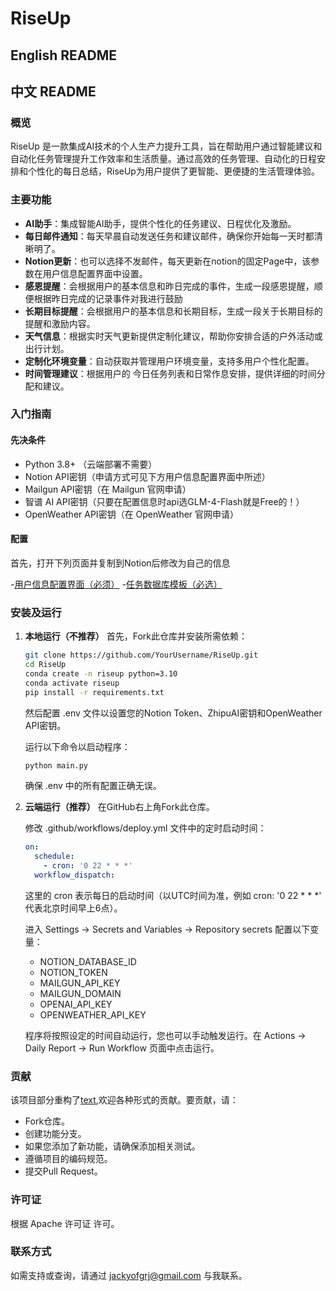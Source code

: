 # RiseUp

## English README
## 中文 README

### 概览
RiseUp 是一款集成AI技术的个人生产力提升工具，旨在帮助用户通过智能建议和自动化任务管理提升工作效率和生活质量。通过高效的任务管理、自动化的日程安排和个性化的每日总结，RiseUp为用户提供了更智能、更便捷的生活管理体验。

### 主要功能
- **AI助手**：集成智能AI助手，提供个性化的任务建议、日程优化及激励。
- **每日邮件通知**：每天早晨自动发送任务和建议邮件，确保你开始每一天时都清晰明了。
- **Notion更新**：也可以选择不发邮件，每天更新在notion的固定Page中，该参数在用户信息配置界面中设置。
- **感恩提醒**：会根据用户的基本信息和昨日完成的事件，生成一段感恩提醒，顺便根据昨日完成的记录事件对我进行鼓励
- **长期目标提醒**：会根据用户的基本信息和长期目标，生成一段关于长期目标的提醒和激励内容。
- **天气信息**：根据实时天气更新提供定制化建议，帮助你安排合适的户外活动或出行计划。
- **定制化环境变量**：自动获取并管理用户环境变量，支持多用户个性化配置。
- **时间管理建议**：根据用户的 今日任务列表和日常作息安排，提供详细的时间分配和建议。

### 入门指南

#### 先决条件
- Python 3.8+ （云端部署不需要）
- Notion API密钥（申请方式可见下方用户信息配置界面中所述）
- Mailgun API密钥（在 Mailgun 官网申请）
- 智谱 AI API密钥（只要在配置信息时api选GLM-4-Flash就是Free的！）
- OpenWeather API密钥（在 OpenWeather 官网申请）

#### 配置
首先，打开下列页面并复制到Notion后修改为自己的信息


-[用户信息配置界面（必须）](https://ink-specialist-007.notion.site/153066b3cc81800fb066fd6686711042?v=153066b3cc818172a648000c0a67f832&pvs=4)
-[任务数据库模板（必选）](https://ink-specialist-007.notion.site/Daily-Dashboard-1-153066b3cc818035a167c888fd161db3?pvs=4)
### 安装及运行
1. **本地运行（不推荐）**
   首先，Fork此仓库并安装所需依赖：
   ```bash
   git clone https://github.com/YourUsername/RiseUp.git
   cd RiseUp
   conda create -n riseup python=3.10
   conda activate riseup
   pip install -r requirements.txt
   ```
   然后配置 .env 文件以设置您的Notion Token、ZhipuAI密钥和OpenWeather API密钥。

   运行以下命令以启动程序：
   ```bash
   python main.py
   ```
   确保 .env 中的所有配置正确无误。

2. **云端运行（推荐）**
   在GitHub右上角Fork此仓库。

   修改 .github/workflows/deploy.yml 文件中的定时启动时间：
   ```yaml
   on:
     schedule:
       - cron: '0 22 * * *'
     workflow_dispatch:
   ```
   这里的 cron 表示每日的启动时间（以UTC时间为准，例如 cron: '0 22 * * *' 代表北京时间早上6点）。

   进入 Settings -> Secrets and Variables -> Repository secrets 配置以下变量：
   - NOTION_DATABASE_ID
   - NOTION_TOKEN
   - MAILGUN_API_KEY
   - MAILGUN_DOMAIN
   - OPENAI_API_KEY
   - OPENWEATHER_API_KEY

   程序将按照设定的时间自动运行，您也可以手动触发运行。在 Actions -> Daily Report -> Run Workflow 页面中点击运行。

### 贡献
该项目部分重构了[text](https://github.com/Zippland/LifeSync-AI),欢迎各种形式的贡献。要贡献，请：
- Fork仓库。
- 创建功能分支。
- 如果您添加了新功能，请确保添加相关测试。
- 遵循项目的编码规范。
- 提交Pull Request。

### 许可证
根据 Apache 许可证 许可。

### 联系方式
如需支持或查询，请通过 jackyofgrj@gmail.com 与我联系。